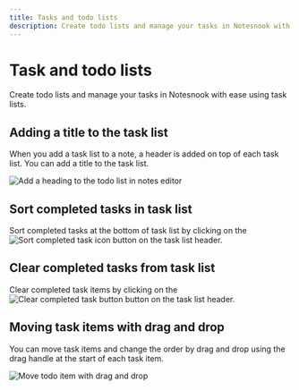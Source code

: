 ```yaml
---
title: Tasks and todo lists
description: Create todo lists and manage your tasks in Notesnook with ease using task lists.
---
```


# Task and todo lists

Create todo lists and manage your tasks in Notesnook with ease using task lists.

## Adding a title to the task list

When you add a task list to a note, a header is added on top of each task list. You can add a title to the task list.

![Add a heading to the todo list in notes editor](/task-header-title.png)

## Sort completed tasks in task list

Sort completed tasks at the bottom of task list by clicking on the ![Sort completed task icon](/sort-task-icon.png) button on the task list header.

## Clear completed tasks from task list

Clear completed task items by clicking on the ![Clear completed task button](/sort-task-icon.png) button on the task list header.

## Moving task items with drag and drop

You can move task items and change the order by drag and drop using the drag handle at the start of each task item.

![Move todo item with drag and drop](/drag-drop.gif)
